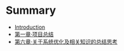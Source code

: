 # Summary

* [Introduction](README.md)
* [第一章·项目总结](FINANCEPLATEFORM.md)
* [第六章·关于系统优化及相关知识的总结思考](OPTIMIZING_SUMMARY_THINKING.md)

